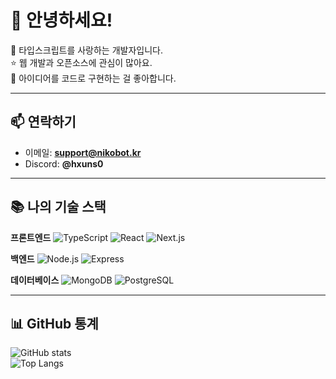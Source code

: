 # 👋 안녕하세요!

🌱 타입스크립트를 사랑하는 개발자입니다.  
⭐ 웹 개발과 오픈소스에 관심이 많아요.  
🚀 아이디어를 코드로 구현하는 걸 좋아합니다.

---

## 📫 연락하기

- 이메일: **support@nikobot.kr**
- Discord: **@hxuns0**

---

## 📚 나의 기술 스택

**프론트엔드**
![TypeScript](https://img.shields.io/badge/TypeScript-3178C6?style=flat&logo=typescript&logoColor=white)
![React](https://img.shields.io/badge/React-61DAFB?style=flat&logo=react&logoColor=black)
![Next.js](https://img.shields.io/badge/Next.js-000000?style=flat&logo=nextdotjs&logoColor=white)

**백엔드**
![Node.js](https://img.shields.io/badge/Node.js-339933?style=flat&logo=nodedotjs&logoColor=white)
![Express](https://img.shields.io/badge/Express-000000?style=flat&logo=express&logoColor=white)

**데이터베이스**
![MongoDB](https://img.shields.io/badge/MongoDB-47A248?style=flat&logo=mongodb&logoColor=white)
![PostgreSQL](https://img.shields.io/badge/PostgreSQL-4169E1?style=flat&logo=postgresql&logoColor=white)

---

## 📊 GitHub 통계

![GitHub stats](https://github-readme-stats.vercel.app/api?username=YOUR_USERNAME&show_icons=true&theme=radical&locale=kr)  
![Top Langs](https://github-readme-stats.vercel.app/api/top-langs/?username=YOUR_USERNAME&layout=compact&theme=radical&locale=kr)
